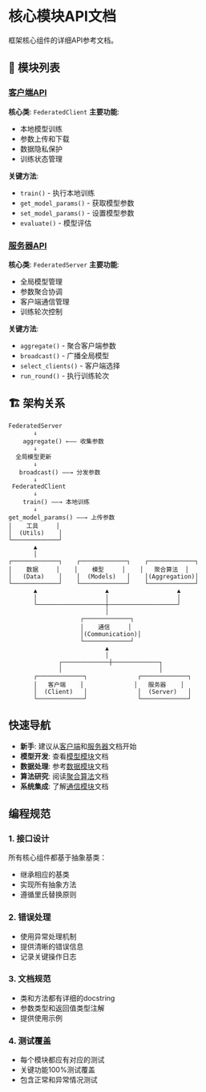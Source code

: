 # 核心模块API文档

框架核心组件的详细API参考文档。

## 📁 模块列表

### [客户端API](./client.md)
**核心类**: `FederatedClient`
**主要功能**:
- 本地模型训练
- 参数上传和下载
- 数据隐私保护
- 训练状态管理

**关键方法**:
- `train()` - 执行本地训练
- `get_model_params()` - 获取模型参数
- `set_model_params()` - 设置模型参数
- `evaluate()` - 模型评估

### [服务器API](./server.md)
**核心类**: `FederatedServer`
**主要功能**:
- 全局模型管理
- 参数聚合协调
- 客户端通信管理
- 训练轮次控制

**关键方法**:
- `aggregate()` - 聚合客户端参数
- `broadcast()` - 广播全局模型
- `select_clients()` - 客户端选择
- `run_round()` - 执行训练轮次

## 🏗️ 架构关系

```
FederatedServer
       ↓
    aggregate() ←—— 收集参数
       ↓
  全局模型更新
       ↓
   broadcast() ——→ 分发参数
       ↓
 FederatedClient
       ↓
    train() ——→ 本地训练
       ↓
get_model_params() ——→ 上传参数
│    工具     │
│  (Utils)    │
└─────────────┘
       ▲
       │
┌─────────────┐    ┌─────────────┐    ┌─────────────┐
│    数据     │    │    模型     │    │   聚合算法  │
│   (Data)    │    │  (Models)   │    │(Aggregation)│
└─────────────┘    └─────────────┘    └─────────────┘
       ▲                   ▲                   ▲
       │                   │                   │
       └───────────────────┼───────────────────┘
                           │
                    ┌─────────────┐
                    │    通信     │
                    │(Communication)│
                    └─────────────┘
                           ▲
                           │
              ┌─────────────┼─────────────┐
              │                           │
       ┌─────────────┐              ┌─────────────┐
       │   客户端    │              │   服务器    │
       │  (Client)   │              │  (Server)   │
       └─────────────┘              └─────────────┘
```

## 快速导航

- **新手**: 建议从[客户端](client.md)和[服务器](server.md)文档开始
- **模型开发**: 查看[模型模块](models.md)文档
- **数据处理**: 参考[数据模块](data.md)文档
- **算法研究**: 阅读[聚合算法](aggregation.md)文档
- **系统集成**: 了解[通信模块](communication.md)文档

## 编程规范

### 1. 接口设计
所有核心组件都基于抽象基类：
- 继承相应的基类
- 实现所有抽象方法
- 遵循里氏替换原则

### 2. 错误处理
- 使用异常处理机制
- 提供清晰的错误信息
- 记录关键操作日志

### 3. 文档规范
- 类和方法都有详细的docstring
- 参数类型和返回值类型注解
- 提供使用示例

### 4. 测试覆盖
- 每个模块都应有对应的测试
- 关键功能100%测试覆盖
- 包含正常和异常情况测试
